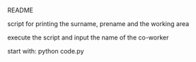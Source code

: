 README

script for printing the surname, prename and the working area

execute the script and input the name of the co-worker

start with: python code.py

